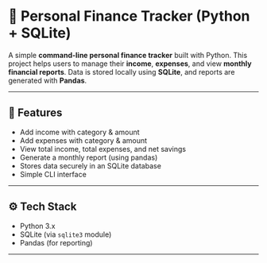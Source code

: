 # 🧮 Personal Finance Tracker (Python + SQLite)

A simple **command-line personal finance tracker** built with Python. This project helps users to manage their **income**, **expenses**, and view **monthly financial reports**. Data is stored locally using **SQLite**, and reports are generated with **Pandas**.

---

## 📌 Features

- Add income with category & amount
- Add expenses with category & amount
- View total income, total expenses, and net savings
- Generate a monthly report (using pandas)
- Stores data securely in an SQLite database
- Simple CLI interface

---

## ⚙ Tech Stack

- Python 3.x
- SQLite (via `sqlite3` module)
- Pandas (for reporting)

---
